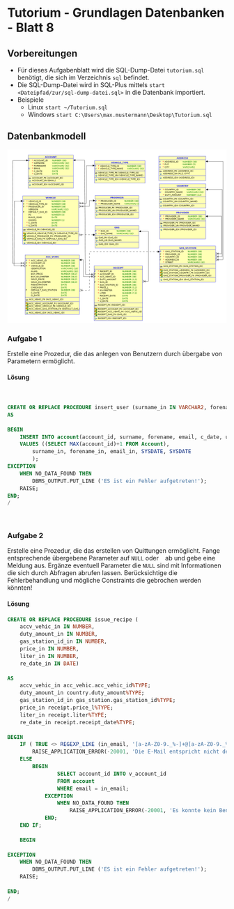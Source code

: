 # Tutorium - Grundlagen Datenbanken - Blatt 8

## Vorbereitungen
* Für dieses Aufgabenblatt wird die SQL-Dump-Datei `tutorium.sql` benötigt, die sich im Verzeichnis `sql` befindet.
* Die SQL-Dump-Datei wird in SQL-Plus mittels `start <Dateipfad/zur/sql-dump-datei.sql>` in die Datenbank importiert.
* Beispiele
  * Linux `start ~/Tutorium.sql`
  * Windows `start C:\Users\max.mustermann\Desktop\Tutorium.sql`

## Datenbankmodell
![Datenbankmodell](./img/datamodler_schema.png)

### Aufgabe 1
Erstelle eine Prozedur, die das anlegen von Benutzern durch übergabe von Parametern ermöglicht.

#### Lösung
```sql


CREATE OR REPLACE PROCEDURE insert_user (surname_in IN VARCHAR2, forename_in IN VARCHAR2, email_in IN VARCHAR2)
AS

BEGIN 
	INSERT INTO account(account_id, surname, forename, email, c_date, u_date)
	VALUES ((SELECT MAX(account_id)+1 FROM Account),
		surname_in, forename_in, email_in, SYSDATE, SYSDATE	
		);
EXCEPTION
	WHEN NO_DATA_FOUND THEN
		DBMS_OUTPUT.PUT_LINE ('ES ist ein Fehler aufgetreten!');
	RAISE;
END;
/




```

### Aufgabe 2
Erstelle eine Prozedur, die das erstellen von Quittungen ermöglicht.  Fange entsprechende übergebene Parameter auf `NULL` oder ` ` ab und gebe eine Meldung aus. Ergänze eventuell Parameter die `NULL` sind mit Informationen die sich durch Abfragen abrufen lassen. Berücksichtige die Fehlerbehandlung und mögliche Constraints die gebrochen werden könnten!

#### Lösung
```sql
CREATE OR REPLACE PROCEDURE issue_recipe (
	accv_vehic_in IN NUMBER,
	duty_amount_in IN NUMBER,
	gas_station_id_in IN NUMBER,
	price_in IN NUMBER,
	liter_in IN NUMBER,
	re_date_in IN DATE)

AS
	accv_vehic_in acc_vehic.acc_vehic_id%TYPE;
	duty_amount_in country.duty_amount%TYPE;
	gas_station_id_in gas_station.gas_station_id%TYPE;
	price_in receipt.price_l%TYPE;
	liter_in receipt.liter%TYPE;
	re_date_in receipt.receipt_date%TYPE;

BEGIN
	IF ( TRUE <> REGEXP_LIKE (in_email, '[a-zA-Z0-9._%-]+@[a-zA-Z0-9._%-]+\.[a-zA-Z]{2,7}')) THEN
        RAISE_APPLICATION_ERROR(-20001, 'Die E-Mail entspricht nicht den Konditionen.');
	ELSE
        BEGIN
	            SELECT account_id INTO v_account_id
	            FROM account
	            WHERE email = in_email;
	        EXCEPTION
	            WHEN NO_DATA_FOUND THEN
	                RAISE_APPLICATION_ERROR(-20001, 'Es konnte kein Benutzer mit der E-Mail Adresse ' || in_email || ' gefunden werden!');
	        END;
	END IF;
	
	BEGIN

EXCEPTION
	WHEN NO_DATA_FOUND THEN
		DBMS_OUTPUT.PUT_LINE ('ES ist ein Fehler aufgetreten!');
	RAISE;

END;
/	

```

